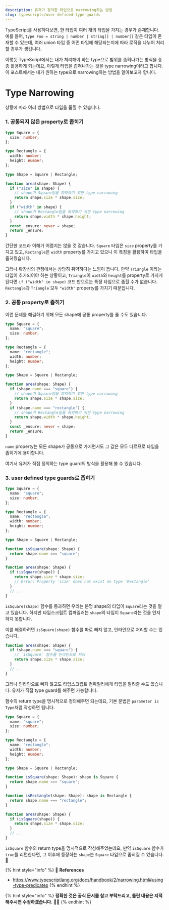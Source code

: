 ```yaml
---
description: 유저가 정의한 타입으로 narrowing하는 방법
slug: typescripts/user-defined-type-guards
---
```


TypeScript를 사용하다보면, 한 타입이 여러 개의 타입을 가지는 경우가 존재합니다.
예를 들어, `type Foo = string | number | string[] | number[]` 같은 타입이 존재할 수 있는데, 여러 union 타입 중 어떤 타입에 해당되는지에 따라 로직을 나누어 처리할 경우가 생깁니다.

이렇듯 TypeScript에서는 내가 처리해야 하는 type으로 범위를 좁혀나가는 방식을 종종 활용하게 되는데요, 이렇게 타입을 좁혀나가는 것을 type narrowing이라고 합니다. 이 포스트에서는 내가 원하는 type으로 narrowing하는 방법을 알아보고자 합니다.

# Type Narrowing

상황에 따라 여러 방법으로 타입을 좁힐 수 있습니다.

### 1. 공통되지 않은 property로 좁히기

```typescript
type Square = {
  size: number;
};

type Rectangle = {
  width: number;
  height: number;
};

type Shape = Square | Rectangle;

function area(shape: Shape) {
  if ("size" in shape) {
    // shape가 Square임을 파악하기 위한 type narrowing
    return shape.size * shape.size;
  }
  if ("width" in shape) {
    // shape가 Rectangle임을 파악하기 위한 type narrowing
    return shape.width * shape.height;
  }
  const _ensure: never = shape;
  return _ensure;
}
```

간단한 코드라 이해가 어렵지는 않을 것 같습니다. `Square` 타입은 `size` property를 가지고 있고, `Rectangle`은 `width` property를 가지고 있으니 이 특징을 활용하여 타입을 좁혀줬습니다.

그러나 확장성의 관점에서는 상당히 취약하다는 느낌이 듭니다. 만약 `Triangle` 이라는 타입이 추가되어야 하는 상황이고, `Triangle`이 `width`와 `height`를 property로 가지게 된다면 `if ("width" in shape)` 코드 만으로는 특정 타입으로 좁힐 수가 없습니다. `Rectangle`과 `Triangle` 모두 `"width"` property를 가지기 때문입니다.

### 2. 공통 property로 좁히기

이런 문제를 해결하기 위해 모든 shape에 공통 property를 줄 수도 있습니다.

```typescript
type Square = {
  name: "square";
  size: number;
};

type Rectangle = {
  name: "rectangle";
  width: number;
  height: number;
};

type Shape = Square | Rectangle;

function area(shape: Shape) {
  if (shape.name === "square") {
    // shape가 Square임을 파악하기 위한 type narrowing
    return shape.size * shape.size;
  }
  if (shape.name === "rectangle") {
    // shape가 Rectangle임을 파악하기 위한 type narrowing
    return shape.width * shape.height;
  }
  const _ensure: never = shape;
  return _ensure;
}
```

`name` property는 모든 shape가 공동으로 가지면서도 그 값은 모두 다르므로 타입을 좁히기에 용이합니다.

여기서 유저가 직접 정의하는 type guard의 방식을 활용해 볼 수 있습니다.

### 3. user defined type guards로 좁히기

```typescript
type Square = {
  name: "square";
  size: number;
};

type Rectangle = {
  name: "rectangle";
  width: number;
  height: number;
};

type Shape = Square | Rectangle;

function isSquare(shape: Shape) {
  return shape.name === "square";
}

function area(shape: Shape) {
  if (isSquare(shape)) {
    return shape.size * shape.size;
    // Error: Property 'size' does not exist on type 'Rectangle'
  }
  // ...
}
```

`isSquare(shape)` 함수를 통과하면 우리는 분명 shape의 타입이 `Square`라는 것을 알고 있습니다. 하지만 타입스크립트 컴파일러는 `shape`의 타입이 `Square`라는 것을 인지하지 못합니다.

이를 해결하려면 `isSquare(shape)` 함수를 따로 빼지 않고, 인라인으로 처리할 수는 있습니다.

```typescript
function area(shape: Shape) {
  if (shape.name === "square") {
    // `isSquare` 함수를 인라인으로 처리
    return shape.size * shape.size;
  }
  // ...
}
```

그러나 인라인으로 빼지 않고도 타입스크립트 컴파일러에게 타입을 알려줄 수도 있습니다. 유저가 직접 type guard를 해주면 가능합니다.

함수의 return type을 명시적으로 정의해주면 되는데요, 기본 문법은 `parameter is Type`처럼 작성하면 됩니다.

```typescript
type Square = {
  name: "square";
  size: number;
};

type Rectangle = {
  name: "rectangle";
  width: number;
  height: number;
};

type Shape = Square | Rectangle;

function isSquare(shape: Shape): shape is Square {
  return shape.name === "square";
}

function isRectangle(shape: Shape): shape is Rectangle {
  return shape.name === "rectangle";
}

function area(shape: Shape) {
  if (isSquare(shape)) {
    return shape.size * shape.size;
  }
  // ...
}
```

`isSquare` 함수의 return type을 명시적으로 작성해주었는데요, 만약 `isSquare` 함수가 `true`를 리턴한다면, 그 이후에 등장하는 `shape`는 `Square` 타입으로 좁혀질 수 있습니다. 👻

{% hint style="info" %}
📕 **References**

- https://www.typescriptlang.org/docs/handbook/2/narrowing.html#using-type-predicates
  {% endhint %}

{% hint style="info" %}
**정확한 것은 공식 문서를 참고 부탁드리고, 틀린 내용은 지적해주시면 수정하겠습니다.** 🙏🏻
{% endhint %}
